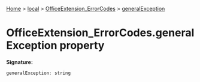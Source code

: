 [Home](./index) &gt; [local](local.md) &gt; [OfficeExtension\_ErrorCodes](local.officeextension_errorcodes.md) &gt; [generalException](local.officeextension_errorcodes.generalexception.md)

# OfficeExtension\_ErrorCodes.generalException property


**Signature:**
```javascript
generalException: string
```
